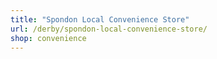 ```yaml
---
title: "Spondon Local Convenience Store"
url: /derby/spondon-local-convenience-store/
shop: convenience
---
```

